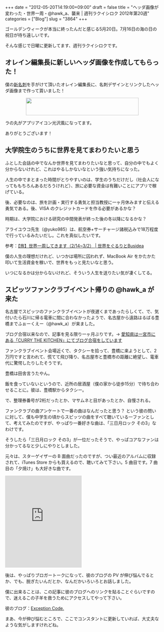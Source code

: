 +++
date = "2012-05-20T14:19:00+09:00"
draft = false
title = "ヘッダ画像が変わった・世界一周・@hawk_a、襲来 | 週刊ラクイシロク 2012年第20週"
categories = ["Blog"]
slug = "3864"
+++

ゴールデンウィークが本当に終ったんだと感じる5月20日。7月16日の海の日の祝日が待ち遠しいです。

そんな感じで日曜に更新してます、週刊ラクイシロクです。

<h2>オレイン編集長に新しいヘッダ画像を作成してもらった！</h2>

僕の<a href="http://rakuishi.com/notebook/3800/" target="_blank">新名刺</a>を手がけて頂いたオレイン編集長に、名刺デザインとリンクしたヘッダ画像まで作って貰いました！

<img style="display:block; margin-left:auto; margin-right:auto;" src="/images/2012/05/3864_1.png" border="0" width="368" height="57" />

ラの丸がアプリアイコン光沢風になってます。

ありがとうございます！

<h2>大学院生のうちに世界を見てまわりたいと思う</h2>

ふとした会話の中でなんか世界を見てまわりたいなと思って、自分の中でもよく分からないけれど、これはやるしかないなという強い気持ちになった。

人生の中でまとまった時間がとりやすいのは、学生のうちだけだし（社会人になってももちろんあるだろうけれど）、旅に必要な資金は有難いことにアプリで稼げている。

後、必要なのは、旅を計画・実行する勇気と担当教授に一ヶ月休みますと伝える勇気である。後、VISA のクレジットカードを作る必要があるかな？

時期は、大学院における研究の中間発表が終った後の冬以降になるかな？

アライユウコ先生（@yuko985）は、航空券+サーチャージ諸税込みで18万程度で行っているみたいだし。これを真似したいです。

参考：<a href="http://busidea.net/archives/3956" target="_blank">【旅】世界一周してきます（2/14~3/2） | 世界をぐるりとBusidea</a>

僕の人生の理想だけれど、いつかは場所に囚われず、MacBook Air をかたかた叩いて生活資金を稼いで、世界をもっと見たいなと思う。

いつになるかは分からないけれど、そういう人生を送りたい気が凄くしてる。

<h2>スピッツファンクラブイベント帰りの @hawk_a が来た</h2>

名古屋でスピッツのファンクラブイベントが夜遅くまであったらしくて、で、気付いたら石川に帰る電車に間に合わなかったようで、名古屋から遠路はるばる豊橋までふぉーくえー（@hawk_a）が来ました。

ブログ合宿以来なので、記事を見る限り一ヶ月ぶりです。→ <a href="http://rakuishi.com/event/3434/" target="_blank">愛知県は一宮市にある「CURRY THE KITCHEN」にてブログ合宿をしています</a>

ファンクラブイベント会場近くで、タクシーを拾って、豊橋に来ようとして、2万円ですと言われて、慌てて飛び降り、名古屋市と豊橋市の距離に絶望し、電車代に驚愕したりしたそうです。

豊橋は田舎言うたやん。

飯を食っていないというので、近所の居酒屋（僕の家から徒歩15分）で待ち合わせることに。彼は、豊橋駅からタクシー。

で、整理券番号が2桁だったとか、マサムネと目があったとか、自慢される。

ファンクラブの曲アンケートで一番の曲はなんだったと思う？ という彼の問いに対して、僕も中学生の頃からスピッツの曲をすべて聴いている一ファンとして、考えてみたのですが、やっぱり一番好きな曲は、「三日月ロック その3」なわけです。

そうしたら「三日月ロック その3」が一位だったそうで、やっぱコアなファンは分かってるなと少しにやりとしました。

元々は、スターゲイザーの B 面曲だったのですが、つい最近のアルバムに収録されて、iTunes Store からも買えるので、聴いてみて下さい。5 曲目です。7 曲目の「夕焼け」も大好きな曲です。

<iframe src="http://widgets.itunes.apple.com/itunes.html?wtype=2&app_id=495097652&country=jp&partnerId=30&affiliate_id=http%3A%2F%2Fclick.linksynergy.com%2Ffs-bin%2Fstat%3Fid%3DrUbhl21yTzg%26offerid%3D94348%26type%3D3%26subid%3D0%26tmpid%3D2192%26RD_PARM1%3D" frameborder=0 style="overflow-x:hidden;overflow-y:hidden;width:250px;height:300px;border:0px" ></iframe>

後は、やっぱりブロガートークになって、彼のブログの PV が伸び悩んでるとか、でも、脱ぎたいんだとか、なんだかいろいろとお話しました。

僕に出来ることは、この記事に彼のブログへのリンクを貼ることぐらいですので、迷えるこの子羊を救うためにアクセスしてやって下さい。

彼のブログ：<a href="http://www.hawk-a.com/exception_code/" target="_blank">Exception Code.</a>

まあ、今が伸び悩むところで、ここでコンスタントに更新していれば、大丈夫なような気がしますけれどね。
